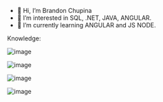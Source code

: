 - 👋 Hi, I’m Brandon Chupina
- 👀 I’m interested in SQL, .NET, JAVA, ANGULAR.
- 🌱 I’m currently learning ANGULAR and JS NODE.

Knowledge:

![image](https://user-images.githubusercontent.com/101367252/178640855-bf911402-dec1-401a-b5f1-73fdba63fab1.png)

![image](https://user-images.githubusercontent.com/101367252/178641010-935eaf6b-3aa0-4366-948c-ca4cc1962e3b.png)

![image](https://user-images.githubusercontent.com/101367252/178641098-a3829d4f-941b-47f2-94d5-2bcb2b0e3b4f.png)

![image](https://user-images.githubusercontent.com/101367252/178641172-ef3c8ba2-4217-4bfc-811f-d58904b1e0e9.png)

